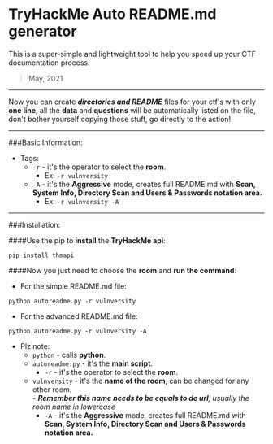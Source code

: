# TryHackMe Auto README.md generator

This is a super-simple and lightweight tool to help you speed up your CTF documentation process.

> May, 2021 

---

Now you can create _**directories and README**_ files for your ctf's with only **one line**, all the **data** and **questions** will be automatically listed on the file, don't bother yourself copying those stuff, go directly to the action!

---

###Basic Information: 

- Tags:
  - ```-r``` - it's the operator to select the **room**.
    - Ex: ```-r vulnversity``` 
  - ```-A``` - it's the **Aggressive** mode, creates full README.md with **Scan, System Info, Directory Scan and Users & Passwords notation area.**
    - Ex: ```-r vulnversity -A``` 

---

###Installation: 


####Use the pip to **install** the **TryHackMe api**:

````shell
pip install thmapi
````

####Now you just need to choose the **room** and **run the command**:

- For the simple README.md file:
````commandline
python autoreadme.py -r vulnversity
````

- For the advanced README.md file:
````commandline
python autoreadme.py -r vulnversity -A
````

- Plz note: 
  - ```python``` - calls **python**.
  - ```autoreadme.py``` - it's the **main script**.
    - ```-r``` - it's the operator to select the **room**.
  - ```vulnversity``` - it's the **name of the room**, can be changed for any other room.    
    _- **Remember this name needs to be equals to de url**, usually the room name in lowercase_
    - ```-A``` - it's the **Aggressive** mode, creates full README.md with **Scan, System Info, Directory Scan and Users & Passwords notation area.**

